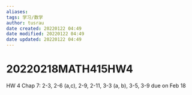 ```yaml
---
aliases: 
tags: 学习/数学
author: tusrau
date created: 20220122 04:49
date modified: 20220122 04:49
date updated: 20220122 04:49
---
```


# 20220218MATH415HW4

HW 4 Chap 7: 2-3, 2-6 (a,c), 2-9, 2-11, 3-3 (a, b), 3-5, 3-9 due on Feb 18
